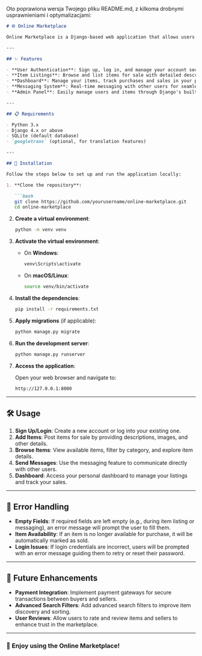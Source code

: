 Oto poprawiona wersja Twojego pliku README.md, z kilkoma drobnymi usprawnieniami i optymalizacjami:

```markdown
# 🌐 Online Marketplace

Online Marketplace is a Django-based web application that allows users to buy and sell items, manage their accounts, and interact with other users through a messaging system.

---

## ✨ Features

- **User Authentication**: Sign up, log in, and manage your account securely.
- **Item Listings**: Browse and list items for sale with detailed descriptions, images, and pricing.
- **Dashboard**: Manage your items, track purchases and sales in your personal dashboard.
- **Messaging System**: Real-time messaging with other users for seamless communication.
- **Admin Panel**: Easily manage users and items through Django's built-in admin panel.

---

## 📋 Requirements

- Python 3.x
- Django 4.x or above
- SQLite (default database)
- `googletrans` (optional, for translation features)

---

## 🚀 Installation

Follow the steps below to set up and run the application locally:

1. **Clone the repository**:

   ```bash
   git clone https://github.com/yourusername/online-marketplace.git
   cd online-marketplace
   ```

2. **Create a virtual environment**:

   ```bash
   python -m venv venv
   ```

3. **Activate the virtual environment**:

   - On **Windows**:
     ```bash
     venv\Scripts\activate
     ```
   - On **macOS/Linux**:
     ```bash
     source venv/bin/activate
     ```

4. **Install the dependencies**:

   ```bash
   pip install -r requirements.txt
   ```

5. **Apply migrations** (if applicable):

   ```bash
   python manage.py migrate
   ```

6. **Run the development server**:

   ```bash
   python manage.py runserver
   ```

7. **Access the application**:

   Open your web browser and navigate to:
   ```
   http://127.0.0.1:8000
   ```

---

## 🛠 Usage

1. **Sign Up/Login**: Create a new account or log into your existing one.
2. **Add Items**: Post items for sale by providing descriptions, images, and other details.
3. **Browse Items**: View available items, filter by category, and explore item details.
4. **Send Messages**: Use the messaging feature to communicate directly with other users.
5. **Dashboard**: Access your personal dashboard to manage your listings and track your sales.

---

## 🐛 Error Handling

- **Empty Fields**: If required fields are left empty (e.g., during item listing or messaging), an error message will prompt the user to fill them.
- **Item Availability**: If an item is no longer available for purchase, it will be automatically marked as sold.
- **Login Issues**: If login credentials are incorrect, users will be prompted with an error message guiding them to retry or reset their password.

---

## 🔧 Future Enhancements

- **Payment Integration**: Implement payment gateways for secure transactions between buyers and sellers.
- **Advanced Search Filters**: Add advanced search filters to improve item discovery and sorting.
- **User Reviews**: Allow users to rate and review items and sellers to enhance trust in the marketplace.

---

### 🎉 Enjoy using the Online Marketplace!
```

